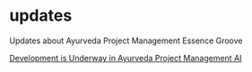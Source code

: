 # updates
Updates about Ayurveda Project Management Essence Groove

[Development is Underway in Ayurveda Project Management AI](https://github.com/orgs/ayurvedaprojectmanagement/discussions/1)
